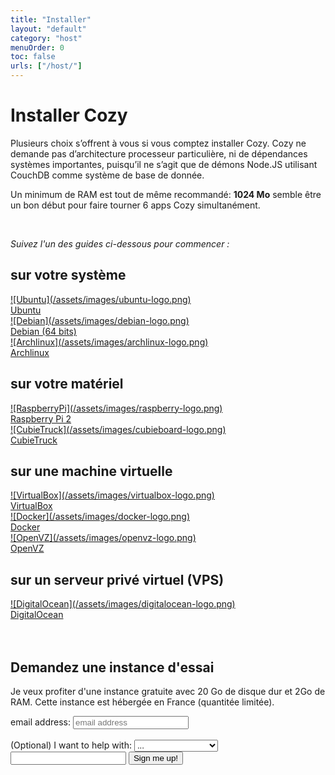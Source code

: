 ```yaml
---
title: "Installer"
layout: "default"
category: "host"
menuOrder: 0
toc: false
urls: ["/host/"]
---
```



# Installer Cozy

Plusieurs choix s’offrent à vous si vous comptez installer Cozy. Cozy ne demande pas d’architecture processeur particulière, ni de dépendances systèmes importantes, puisqu’il ne s’agit que de démons Node.JS utilisant CouchDB comme système de base de donnée.

Un minimum de RAM est tout de même recommandé: **1024 Mo** semble être un bon début pour faire tourner 6 apps Cozy simultanément.

<br>

*Suivez l'un des guides ci-dessous pour commencer :*

## sur votre système

<div class="install-logo">
  <a href="install-on-ubuntu.html">
    ![Ubuntu](/assets/images/ubuntu-logo.png)<div class="label">Ubuntu</div>
  </a>
  <a href="install-on-debian.html">
    ![Debian](/assets/images/debian-logo.png)<div class="label">Debian (64 bits)</div>
  </a>
  <a href="install-on-archlinux.html">
    ![Archlinux](/assets/images/archlinux-logo.png)<div class="label">Archlinux</div>
  </a>
</div>

## sur votre matériel

<div class="install-logo">
  <a href="install-on-raspberry.html">
    ![RaspberryPi](/assets/images/raspberry-logo.png)<div class="label">Raspberry Pi 2</div>
  </a>
  <a href="install-on-cubietruck.html">
    ![CubieTruck](/assets/images/cubieboard-logo.png)<div class="label">CubieTruck</div>
  </a>
</div>

## sur une machine virtuelle

<div class="install-logo">
  <a href="install-on-virtualbox.html">
    ![VirtualBox](/assets/images/virtualbox-logo.png)<div class="label">VirtualBox</div>
  </a>
  <a href="install-on-docker.html">
    ![Docker](/assets/images/docker-logo.png)<div class="label">Docker</div>
  </a>
  <a href="install-on-openvz.html">
    ![OpenVZ](/assets/images/openvz-logo.png)<div class="label">OpenVZ</div>
  </a>
</div>

## sur un serveur privé virtuel (VPS)

<div class="install-logo">
  <a href="install-on-digitalocean.html">
    ![DigitalOcean](/assets/images/digitalocean-logo.png)<div class="label">DigitalOcean</div>
  </a>
</div>

<br>

<br>

## Demandez une instance d'essai


Je veux profiter d'une instance gratuite avec 20 Go de disque dur et 2Go de
RAM. Cette instance est hébergée en France (quantitée limitée).

<form id="sign-me-up"
      action='//cozy.us4.list-manage.com/subscribe/post?u=e25ec3b4f8c222291f7d77997&id=a9da8da0de'
      method='post' 
      name='mc-embedded-subscribe-form' target='_blank' novalidate=''>

<label for='mce-signmeup-EMAIL'>
<span> email address: </span>
</label>
<input id="mce-signmeup-EMAIL" type="email" name="EMAIL" placeholder="email address">
<label for='mce-signmeup-MOTIV'>
<br />
<br />
<span>(Optional) I want to help with:</span>
<select name="MOTIV">
    <option value="" disabled="" selected=""> ...
    <option>providing feedback</option>
    <option>bug reports</option>
    <option>translation</option>
    <option>app development</option>
</select>
<input type='text' name='b_e25ec3b4f8c222291f7d77997_a9da8da0de' tabindex='-1' value='' />
    <button class="icon-cloud" type='submit' name='subscribe'>
       Sign me up!
    </button>
<p>
</p>
</div>
</form>

